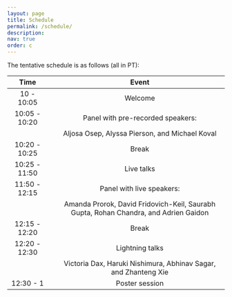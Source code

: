 ```yaml
---
layout: page
title: Schedule
permalink: /schedule/
description:
nav: true
order: c
---
```


The tentative schedule is as follows (all in PT):

| Time | |Event | 
|:------:|------|:----:|
| 10 - 10:05 | | Welcome |
| 10:05 - 10:20 | | Panel with pre-recorded speakers:   |
| | | Aljosa Osep, Alyssa Pierson, and Michael Koval  |
| 10:20 - 10:25 | |  Break |
| 10:25 - 11:50 | |  Live talks |
| 11:50 - 12:15 | |  Panel with live speakers: |
| | | Amanda Prorok, David Fridovich-Keil, Saurabh Gupta, Rohan Chandra, and Adrien Gaidon |
| 12:15 - 12:20 | |  Break |
| 12:20 - 12:30 | | Lightning talks |
| | | Victoria Dax, Haruki Nishimura, Abhinav Sagar, and Zhanteng Xie |
| 12:30 - 1 | | Poster session |

